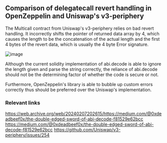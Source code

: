 ## Comparison of delegatecall revert handling in OpenZeppelin and Uniswap's v3-periphery

The Multicall contract from Uniswap's v3-periphery relies on bad revert handling. It incorrectly shifts the pointer of returned data array by 4, which causes the length to be the concatenation of the actual length and the first 4 bytes of the revert data, which is usually the 4 byte Error signature.

![image](https://github.com/penandlim/delegatecall-comparison/assets/4276174/1d057d3d-78d6-4739-b2fd-89564602ac02)


Although the current solidity implementation of abi.decode is able to ignore the length given and parse the string correctly, the reliance of abi.decode should not be the determining factor of whether the code is secure or not.

Furthermore, OpenZeppelin's library is able to bubble up custom errors correctly thus should be preferred over the Uniswap's implementation.

### Relevant links

https://web.archive.org/web/20240207202615/https://medium.com/@0xdeadbeef0x/the-double-edged-sword-of-abi-decode-f81529e62bcc
https://medium.com/@0xdeadbeef0x/the-double-edged-sword-of-abi-decode-f81529e62bcc
https://github.com/Uniswap/v3-periphery/issues/254
